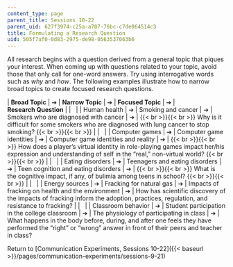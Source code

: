 ```yaml
---
content_type: page
parent_title: Sessions 10-22
parent_uid: 627f3974-c25a-a707-76bc-c7de064514c3
title: Formulating a Research Question
uid: 505f7af0-0d83-2975-de98-0563537063b6
---
```


All research begins with a question derived from a general topic that piques your interest. When coming up with questions related to your topic, avoid those that only call for one-word answers. Try using interrogative words such as _why_ and _how_. The following examples illustrate how to narrow broad topics to create focused research questions.

| **Broad Topic** | ➔ | **Narrow Topic** | ➔ | **Focused Topic** | ➔ | **Research Question** |
| &nbsp; |
| Human health | ➔ | Smoking and cancer | ➔ | Smokers who are diagnosed with cancer | ➔ |  {{< br >}}{{< br >}} Why is it difficult for some smokers who are diagnosed with lung cancer to stop smoking? {{< br >}}{{< br >}}  |
| &nbsp; |
| Computer games | ➔ | Computer game identities | ➔ | Computer game identities and reality | ➔ |  {{< br >}}{{< br >}} How does a player’s virtual identity in role-playing games impact her/his expression and understanding of self in the “real,” non-virtual world? {{< br >}}{{< br >}}  |
| &nbsp; |
| Eating disorders | ➔ | Teenagers and eating disorders | ➔ | Teen cognition and eating disorders | ➔ |  {{< br >}}{{< br >}} What is the cognitive impact, if any, of bulimia among teens in school? {{< br >}}{{< br >}}  |
| &nbsp; |
| Energy sources | ➔ | Fracking for natural gas | ➔ | Impacts of fracking on health and the environment | ➔ | How has scientific discovery of the impacts of fracking inform the adoption, practices, regulation, and resistance to fracking? |
| &nbsp; |
| Classroom behavior | ➔ | Student participation in the college classroom | ➔ | The physiology of participating in class | ➔ | What happens in the body before, during, and after one feels they have performed the “right” or “wrong” answer in front of their peers and teacher in class? 

Return to [Communication Experiments, Sessions 10-22]({{< baseurl >}}/pages/communication-experiments/sessions-9-21)